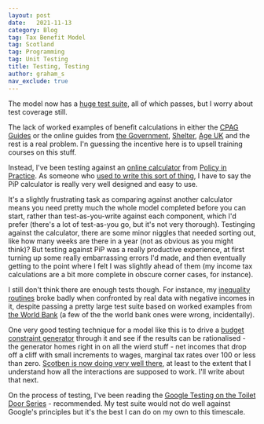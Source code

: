 ```yaml
---
layout: post
date:   2021-11-13
category: Blog
tag: Tax Benefit Model
tag: Scotland
tag: Programming
tag: Unit Testing
title: Testing, Testing 
author: graham_s
nav_exclude: true
---
```


The model now has a [huge test suite](https://github.com/grahamstark/ScottishTaxBenefitModel.jl/tree/master/test), all of which passes, but I worry about test coverage still. 

<!--more-->

The lack of worked examples of benefit calculations in either the [CPAG Guides](https://cpag.org.uk/shop/cpag-titles/welfare-benefits-tax-credits-handbook-202122) or the online guides from [the Government](https://www.gov.uk/browse/benefits), [Shelter](https://scotland.shelter.org.uk/), [Age UK](https://www.ageuk.org.uk/information-advice/money-legal/benefits-entitlements/) and the rest is a real problem. I'n guessing the incentive here is to upsell training courses on this stuff.

Instead, I've been testing against an [online calculator](https://policyinpractice.co.uk/benefit-budgeting-calculator/) from [Policy in Practice](https://policyinpractice.co.uk). As someone who [used to write this sort of thing](https://www.virtual-worlds.scot/demonstrations/), I have to say the PiP calculator is really very well designed and easy to use. 

It's a slightly frustrating task as comparing against another calculator means you need pretty much the whole model completed before you can start, rather than test-as-you-write against each component, which I'd prefer (there's a lot of test-as-you go, but it's not very thorough). Testinging against the calculator, there are some minor niggles that needed sorting out, like how many weeks are there in a year (not as obvious as you might think)? But testing against PiP was a really productive experience, at first turning up some really embarrassing errors I'd made, and then eventually getting to the point where I felt I was slightly ahead of them (my income tax calculations are a bit more complete in obscure corner cases, for instance).

I still don't think there are enough tests though. For instance, my [inequality routines](https://github.com/grahamstark/PovertyAndInequalityMeasures.jl) broke badly when confronted by real data with negative incomes in it, despite passing a pretty large test suite based on worked examples from [the World Bank](http://documents.worldbank.org/curated/en/488081468157174849/Handbook-on-poverty-and-inequality) (a few of the the world bank ones were wrong, incidentally).

One very good testing technique for a model like this is to drive a [budget constraint generator](https://github.com/grahamstark/BudgetConstraints.jl) through it and see if the results can be rationalised - the generator homes right in on all the wierd stuff - net incomes that drop off a cliff with small increments to wages, marginal tax rates over 100 or less than zero. [Scotben is now doing very well there](https://stb.virtual-worlds.scot/bcd/), at least to the extent that I understand how all the interactions are supposed to work. I'll write about that next.

On the process of testing, I've been reading the [Google Testing on the Toilet Door Series](https://testing.googleblog.com/2007/01/introducing-testing-on-toilet.html) - recommended. My test suite would not do well against Google's principles but it's the best I can do on my own to this timescale.
